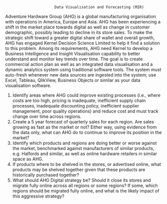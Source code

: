                           Data Visualisation and Forecasting (MIR)
Adventure Hardware Group (AHG) is a global manufacturing organisation with operations in
America, Europe and Asia. AHG has been experiencing a shift in the market place towards digital
as well as change in customer demographic, possibly leading to decline in its store sales. To make
the strategic shift toward a greater digital share of wallet and overall growth, AHG has engaged
Kernel Decision Science Limited to help it find a solution to this problem. Among its requirements,
AHG need Kernel to develop a Business Intelligence and Insight Visualisation capability to better
understand and monitor key trends over time. The goal is to create commercial action plan as well
as an integrated data visualisation and a dynamic analytics system using traditional software tools.
The system must auto-fresh whenever new data sources are ingested into the system; use Excel,
Tableau, QlikView, Business Objects or similar as your data visualisation software.

1. Identify areas where AHG could improve existing processes (i.e., where costs are too high,
pricing is inadequate, inefficient supply chain processes, inadequate discounting policy,
inefficient supplier management, poor quality operations) and reduce cost and must track
change over time across regions.
2. Create a 5 year forecast of quarterly sales for each region. Are sales growing as fast as the 
market or not? Either way, using evidence from the data only, what can AHG do to continue to 
improve its position in the market?
3. Identify which products and regions are doing better or worse against the market,
benchmarked against manufacturers of similar products, e.g. Halfords and similar, as well as
online hardware retailers in similar space as AHG. 
4. If products where to be shelved in the stores, or advertised online, what products may be
shelved together given that these products are historically purchased together?
5. What should AHG Digital strategy be? Should it close its stores and migrate fully online across
all regions or some regions? If some, which regions should be migrated fully online, and what
is the likely impact of this aggressive strategy?
